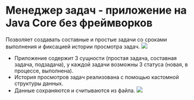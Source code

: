 # Менеджер задач - приложение на Java Core без фреймворков
Позволяет создавать составные и простые задачи со сроками выполнения и фиксацией истории просмотра задач.
![](https://github.com/gandistip/task-manager/assets/120060980/b64da772-7308-4d65-a413-6486f6f7e0dd)
* Приложение содержит 3 сущности (простая задача, составная задача, подзадача), у каждой задачи возможны 3 статуса (новая, в процессе, выполнена).
* История просмотров задач реализована с помощью кастомной структуры данных.
* Данные сохраняются и считываются из файла.
![](https://github.com/gandistip/task-manager/assets/120060980/5f6feb2a-5c5f-4030-92b3-d5f74321df62)
